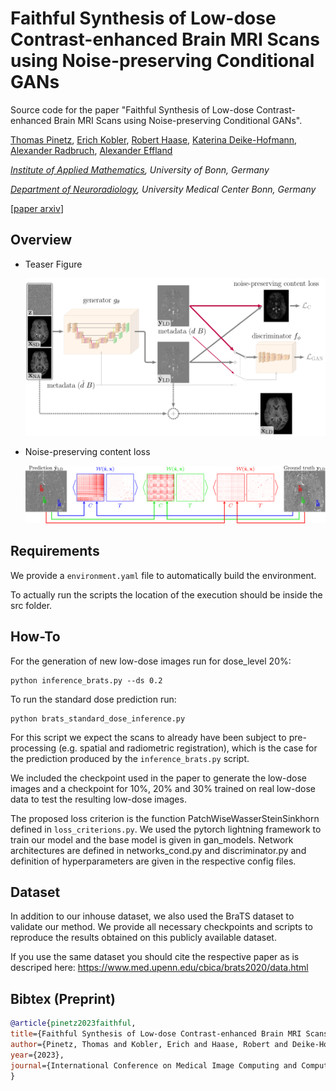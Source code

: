 # Faithful Synthesis of Low-dose Contrast-enhanced Brain MRI Scans using Noise-preserving Conditional GANs

Source code for the paper "Faithful Synthesis of Low-dose Contrast-enhanced Brain MRI Scans using Noise-preserving Conditional GANs".

[Thomas Pinetz](https://scholar.google.com/citations?user=hz1y3_0AAAAJ&hl=en/), 
[Erich Kobler](https://scholar.google.com/citations?user=1Tb3vdEAAAAJ&hl=en&oi=ao), 
[Robert Haase](https://scholar.google.com/citations?user=YJvg0NYAAAAJ&hl=en&oi=ao), 
[Katerina Deike-Hofmann](https://scholar.google.com/citations?user=vb7kvqUAAAAJ&hl=en&oi=ao), 
[Alexander Radbruch](https://scholar.google.com/citations?user=lYfsUSkAAAAJ&hl=en&oi=ao), 
[Alexander Effland](https://scholar.google.com/citations?user=BDTa2QsAAAAJ&hl=en&oi=ao)

_[Institute of Applied Mathematics](https://www.mathematics-and-life-sciences.uni-bonn.de/en/research/effland-group), University of Bonn, Germany_

_[Department of Neuroradiology](https://www.ukbonn.de/neuroradiologie/), University Medical Center Bonn, Germany_

[[paper arxiv](https://arxiv.org/pdf/2306.14678.pdf)] 

## Overview

* Teaser Figure

  <img src="figs/model.png" width="800px"/> 

* Noise-preserving content loss

  <img src="figs/ot_loss.png" width="800px"/> 
    

## Requirements

We provide a `environment.yaml` file to automatically build the environment.

To actually run the scripts the location of the execution should be inside the src folder. 

## How-To

For the generation of new low-dose images run for dose_level $20\%$:

```
python inference_brats.py --ds 0.2
```

To run the standard dose prediction run:

```
python brats_standard_dose_inference.py 
```

For this script we expect the scans to already have been subject to pre-processing (e.g. spatial and radiometric registration), which is the case for the prediction produced by the `inference_brats.py` script.

We included the checkpoint used in the paper to generate the low-dose images and a checkpoint for $10\%$, $20\%$ and $30\%$ trained on real low-dose data to test the resulting low-dose images.

The proposed loss criterion is the function PatchWiseWasserSteinSinkhorn defined in `loss_criterions.py`.
We used the pytorch lightning framework to train our model and the base model is given in gan_models.
Network architectures are defined in networks_cond.py and discriminator.py and definition of hyperparameters are given in the respective config files.



## Dataset

In addition to our inhouse dataset, we also used the BraTS dataset to validate our method.
We provide all necessary checkpoints and scripts to reproduce the results obtained on this publicly available dataset. 

If you use the same dataset you should cite the respective paper as is descriped here: https://www.med.upenn.edu/cbica/brats2020/data.html


## Bibtex (Preprint)


```BibTex
@article{pinetz2023faithful,
title={Faithful Synthesis of Low-dose Contrast-enhanced Brain MRI Scans using Noise-preserving Conditional GANs}, 
author={Pinetz, Thomas and Kobler, Erich and Haase, Robert and Deike-Hofmann, Katerina and Radbruch, Alexander and Effland, Alexander},
year={2023},
journal={International Conference on Medical Image Computing and Computer-Assisted Intervention}
}
